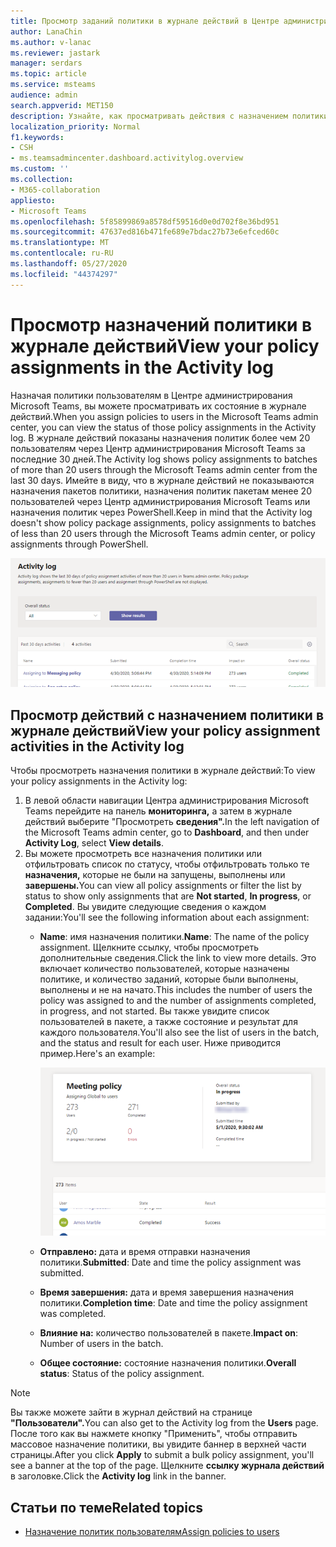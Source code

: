 ```yaml
---
title: Просмотр заданий политики в журнале действий в Центре администрирования Microsoft Teams
author: LanaChin
ms.author: v-lanac
ms.reviewer: jastark
manager: serdars
ms.topic: article
ms.service: msteams
audience: admin
search.appverid: MET150
description: Узнайте, как просматривать действия с назначением политики в журнале действий в Центре администрирования Microsoft Teams.
localization_priority: Normal
f1.keywords:
- CSH
- ms.teamsadmincenter.dashboard.activitylog.overview
ms.custom: ''
ms.collection:
- M365-collaboration
appliesto:
- Microsoft Teams
ms.openlocfilehash: 5f85899869a8578df59516d0e0d702f8e36bd951
ms.sourcegitcommit: 47637ed816b471fe689e7bdac27b73e6efced60c
ms.translationtype: MT
ms.contentlocale: ru-RU
ms.lasthandoff: 05/27/2020
ms.locfileid: "44374297"
---
```

# <a name="view-your-policy-assignments-in-the-activity-log"></a><span data-ttu-id="64a2c-103">Просмотр назначений политики в журнале действий</span><span class="sxs-lookup"><span data-stu-id="64a2c-103">View your policy assignments in the Activity log</span></span>

<span data-ttu-id="64a2c-104">Назначая политики пользователям в Центре администрирования Microsoft Teams, вы можете просматривать их состояние в журнале действий.</span><span class="sxs-lookup"><span data-stu-id="64a2c-104">When you assign policies to users in the Microsoft Teams admin center, you can view the status of those policy assignments in the Activity log.</span></span> <span data-ttu-id="64a2c-105">В журнале действий показаны назначения политик более чем 20 пользователям через Центр администрирования Microsoft Teams за последние 30 дней.</span><span class="sxs-lookup"><span data-stu-id="64a2c-105">The Activity log shows policy assignments to batches of more than 20 users through the Microsoft Teams admin center from the last 30 days.</span></span> <span data-ttu-id="64a2c-106">Имейте в виду, что в журнале действий не показываются назначения пакетов политики, назначения политик пакетам менее 20 пользователей через Центр администрирования Microsoft Teams или назначения политик через PowerShell.</span><span class="sxs-lookup"><span data-stu-id="64a2c-106">Keep in mind that the Activity log doesn't show policy package assignments, policy assignments to batches of less than 20 users through the Microsoft Teams admin center, or policy assignments through PowerShell.</span></span>

![Снимок экрана: страница журнала действий](media/activity-log.png)

## <a name="view-your-policy-assignment-activities-in-the-activity-log"></a><span data-ttu-id="64a2c-108">Просмотр действий с назначением политики в журнале действий</span><span class="sxs-lookup"><span data-stu-id="64a2c-108">View your policy assignment activities in the Activity log</span></span>

<span data-ttu-id="64a2c-109">Чтобы просмотреть назначения политики в журнале действий:</span><span class="sxs-lookup"><span data-stu-id="64a2c-109">To view your policy assignments in the Activity log:</span></span>

1. <span data-ttu-id="64a2c-110">В левой области навигации Центра администрирования Microsoft Teams перейдите на панель **мониторинга,** а затем в журнале действий выберите "Просмотреть **сведения".**</span><span class="sxs-lookup"><span data-stu-id="64a2c-110">In the left navigation of the Microsoft Teams admin center, go to **Dashboard**, and then under **Activity Log**, select **View details**.</span></span>
2. <span data-ttu-id="64a2c-111">Вы можете просмотреть все назначения политики или отфильтровать список по статусу, чтобы отфильтровать только те **назначения,** которые не были на запущены, выполнены или **завершены.**</span><span class="sxs-lookup"><span data-stu-id="64a2c-111">You can view all policy assignments or filter the list by status to show only assignments that are **Not started**, **In progress**, or **Completed**.</span></span> <span data-ttu-id="64a2c-112">Вы увидите следующие сведения о каждом задании:</span><span class="sxs-lookup"><span data-stu-id="64a2c-112">You'll see the following information about each assignment:</span></span>
    - <span data-ttu-id="64a2c-113">**Name**: имя назначения политики.</span><span class="sxs-lookup"><span data-stu-id="64a2c-113">**Name**: The name of the policy assignment.</span></span> <span data-ttu-id="64a2c-114">Щелкните ссылку, чтобы просмотреть дополнительные сведения.</span><span class="sxs-lookup"><span data-stu-id="64a2c-114">Click the link to view more details.</span></span> <span data-ttu-id="64a2c-115">Это включает количество пользователей, которые назначены политике, и количество заданий, которые были выполнены, выполнены и не на начато.</span><span class="sxs-lookup"><span data-stu-id="64a2c-115">This includes the number of users the policy was assigned to and the number of assignments completed, in progress, and not started.</span></span> <span data-ttu-id="64a2c-116">Вы также увидите список пользователей в пакете, а также состояние и результат для каждого пользователя.</span><span class="sxs-lookup"><span data-stu-id="64a2c-116">You'll also see the list of users in the batch, and the status and result for each user.</span></span> <span data-ttu-id="64a2c-117">Ниже приводится пример.</span><span class="sxs-lookup"><span data-stu-id="64a2c-117">Here's an example:</span></span>

        ![Снимок экрана:](media/activity-log-policy-assignment-detail.png)

    - <span data-ttu-id="64a2c-119">**Отправлено:** дата и время отправки назначения политики.</span><span class="sxs-lookup"><span data-stu-id="64a2c-119">**Submitted**: Date and time the policy assignment was submitted.</span></span>
    - <span data-ttu-id="64a2c-120">**Время завершения:** дата и время завершения назначения политики.</span><span class="sxs-lookup"><span data-stu-id="64a2c-120">**Completion time**: Date and time the policy assignment was completed.</span></span>
    - <span data-ttu-id="64a2c-121">**Влияние на:** количество пользователей в пакете.</span><span class="sxs-lookup"><span data-stu-id="64a2c-121">**Impact on**: Number of users in the batch.</span></span>
    - <span data-ttu-id="64a2c-122">**Общее состояние:** состояние назначения политики.</span><span class="sxs-lookup"><span data-stu-id="64a2c-122">**Overall status**: Status of the policy assignment.</span></span>

> [!NOTE]
> <span data-ttu-id="64a2c-123">Вы также можете зайти в журнал действий на странице **"Пользователи".**</span><span class="sxs-lookup"><span data-stu-id="64a2c-123">You can also get to the Activity log from the **Users** page.</span></span> <span data-ttu-id="64a2c-124">После того  как вы нажмете кнопку "Применить", чтобы отправить массовое назначение политики, вы увидите баннер в верхней части страницы.</span><span class="sxs-lookup"><span data-stu-id="64a2c-124">After you click **Apply** to submit a bulk policy assignment, you'll see a banner at the top of the page.</span></span> <span data-ttu-id="64a2c-125">Щелкните **ссылку журнала действий** в заголовке.</span><span class="sxs-lookup"><span data-stu-id="64a2c-125">Click the **Activity log** link in the banner.</span></span>

## <a name="related-topics"></a><span data-ttu-id="64a2c-126">Статьи по теме</span><span class="sxs-lookup"><span data-stu-id="64a2c-126">Related topics</span></span>

- [<span data-ttu-id="64a2c-127">Назначение политик пользователям</span><span class="sxs-lookup"><span data-stu-id="64a2c-127">Assign policies to users</span></span>](assign-policies.md)
